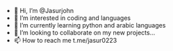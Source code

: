- 👋 Hi, I’m @Jasurjohn
- 👀 I’m interested in coding and languages
- 🌱 I’m currently learning python and arabic languages
- 💞️ I’m looking to collaborate on my new projects...
- 📫 How to reach me t.me/jasur0223 

<!---
Jasurjohn/Jasurjohn is a ✨ special ✨ repository because its `README.md` (this file) appears on your GitHub profile.
You can click the Preview link to take a look at your changes.
--->
